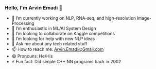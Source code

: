 ### Hello, I'm Arvin Emadi 👋

- 🔭 I’m currently working on NLP, RNA-seq, and high-resolution Image-Processing
- 🌱 I’m enthusiastic in ML/AI System Design 
- 👯 I’m looking to collaborate on Kaggle competitions
- 🤔 I’m looking for help with new NLP ideas
- 💬 Ask me about any tech related stuff
- 📫 How to reach me: Arvin.Emadi@Gmail.com
- 😄 Pronouns: He/His
- ⚡ Fun fact: Did simple C++ NN programs back in 2002
